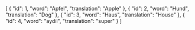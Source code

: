 [
  { "id": 1, "word": "Apfel", "translation": "Apple" },
  { "id": 2, "word": "Hund", "translation": "Dog" },
  { "id": 3, "word": "Haus", "translation": "House" },
  { "id": 4, "word": "aydil", "translation": "super" }
]
